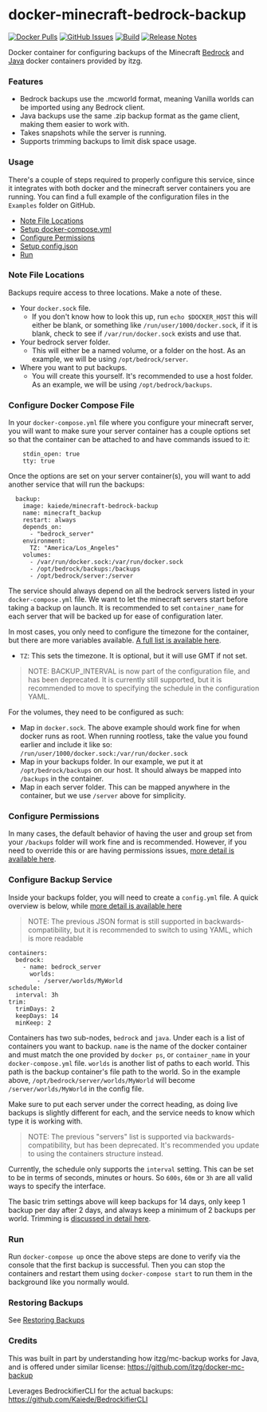 # docker-minecraft-bedrock-backup

[![Docker Pulls](https://img.shields.io/docker/pulls/kaiede/minecraft-bedrock-backup.svg)](https://hub.docker.com/r/kaiede/minecraft-bedrock-backup)
[![GitHub Issues](https://img.shields.io/github/issues-raw/kaiede/docker-minecraft-bedrock-backup.svg)](https://github.com/kaiede/docker-minecraft-bedrock-backup/issues)
[![Build](https://github.com/kaiede/docker-minecraft-bedrock-backup/workflows/Docker%20Image%20CI/badge.svg)](https://github.com/kaiede/docker-minecraft-bedrock-backup/actions?query=workflow%3A%22Docker+Image+CI%22)
[![Release Notes](https://img.shields.io/badge/Release-1.0.2-brightgreen.svg?style=flat)](https://github.com/Kaiede/docker-minecraft-bedrock-backup/releases)

Docker container for configuring backups of the Minecraft [Bedrock](https://hub.docker.com/r/itzg/minecraft-bedrock-server) and [Java](https://hub.docker.com/r/itzg/minecraft-server) docker containers provided by itzg.

### Features

- Bedrock backups use the .mcworld format, meaning Vanilla worlds can be imported using any Bedrock client.
- Java backups use the same .zip backup format as the game client, making them easier to work with.
- Takes snapshots while the server is running.
- Supports trimming backups to limit disk space usage.

### Usage

There's a couple of steps required to properly configure this service, since it integrates with both docker and the minecraft server containers you are running. You can find a full example of the configuration files in the `Examples` folder on GitHub. 

* [Note File Locations](#note-file-locations)
* [Setup docker-compose.yml](#configure-docker-compose-file)
* [Configure Permissions](#configure-permissions)
* [Setup config.json](#configure-backup-service)
* [Run](#run)

### Note File Locations

Backups require access to three locations. Make a note of these. 

* Your `docker.sock` file. 
  * If you don't know how to look this up, run `echo $DOCKER_HOST` this will either be blank, or something like `/run/user/1000/docker.sock`, if it is blank, check to see if `/var/run/docker.sock` exists and use that.
* Your bedrock server folder. 
  * This will either be a named volume, or a folder on the host. As an example, we will be using `/opt/bedrock/server`.
* Where you want to put backups.
  * You will create this yourself. It's recommended to use a host folder. As an example, we will be using `/opt/bedrock/backups`.

### Configure Docker Compose File

In your `docker-compose.yml` file where you configure your minecraft server, you will want to make sure your server container has a couple options set so that the container can be attached to and have commands issued to it:

```
    stdin_open: true
    tty: true
```

Once the options are set on your server container(s), you will want to add another service that will run the backups:

```
  backup:
    image: kaiede/minecraft-bedrock-backup
    name: minecraft_backup
    restart: always
    depends_on:
      - "bedrock_server"
    environment:
      TZ: "America/Los_Angeles"
    volumes:
      - /var/run/docker.sock:/var/run/docker.sock
      - /opt/bedrock/backups:/backups
      - /opt/bedrock/server:/server
```

The service should always depend on all the bedrock servers listed in your `docker-compose.yml` file. We want to let the minecraft servers start before taking a backup on launch. It is recommended to set `container_name` for each server that will be backed up for ease of configuration later.

In most cases, you only need to configure the timezone for the container, but there are more variables available. [A full list is available here](doc/VARIABLES.md).
* `TZ`: This sets the timezone. It is optional, but it will use GMT if not set.

> NOTE: BACKUP_INTERVAL is now part of the configuration file, and has been deprecated. It is currently still supported, but it is recommended to move to specifying the schedule in the configuration YAML.

For the volumes, they need to be configured as such:
* Map in `docker.sock`. The above example should work fine for when docker runs as root. When running rootless, take the value you found earlier and include it like so: `/run/user/1000/docker.sock:/var/run/docker.sock`
* Map in your backups folder. In our example, we put it at `/opt/bedrock/backups` on our host. It should always be mapped into `/backups` in the container.
* Map in each server folder. This can be mapped anywhere in the container, but we use `/server` above for simplicity.

### Configure Permissions

In many cases, the default behavior of having the user and group set from your `/backups` folder will work fine and is recommended. However, if you need to override this or are having permissions issues, [more detail is available here](doc/PERMISSIONS.md).

### Configure Backup Service

Inside your backups folder, you will need to create a `config.yml` file. A quick overview is below, while [more detail is available here](doc/TOOL_CONFIG.md)

> NOTE: The previous JSON format is still supported in backwards-compatibility, but it is recommended to switch to using YAML, which is more readable

```
containers:
  bedrock:
    - name: bedrock_server
      worlds:
        - /server/worlds/MyWorld
schedule:
  interval: 3h
trim:
  trimDays: 2
  keepDays: 14
  minKeep: 2
```

Containers has two sub-nodes, `bedrock` and `java`. Under each is a list of containers you want to backup. `name` is the name of the docker container and must match the one provided by `docker ps`, or `container_name` in your `docker-compose.yml` file. `worlds` is another list of paths to each world. This path is the backup container's file path to the world. So in the example above, `/opt/bedrock/server/worlds/MyWorld` will become `/server/worlds/MyWorld` in the config file.

Make sure to put each server under the correct heading, as doing live backups is slightly different for each, and the service needs to know which type it is working with. 

> NOTE: The previous "servers" list is supported via backwards-compatibility, but has been deprecated. It's recommended you update to using the containers structure instead.

Currently, the schedule only supports the `interval` setting. This can be set to be in terms of seconds, minutes or hours. So `600s`, `60m` or `3h` are all valid ways to specify the interface. 

The basic trim settings above will keep backups for 14 days, only keep 1 backup per day after 2 days, and always keep a minimum of 2 backups per world. Trimming is [discussed in detail here](doc/TOOL_CONFIG.md). 

### Run

Run `docker-compose up` once the above steps are done to verify via the console that the first backup is successful. Then you can stop the containers and restart them using `docker-compose start` to run them in the background like you normally would. 

### Restoring Backups

See [Restoring Backups](doc/RESTORING.md)

### Credits

This was built in part by understanding how itzg/mc-backup works for Java, and is offered under similar license: https://github.com/itzg/docker-mc-backup 

Leverages BedrockifierCLI for the actual backups: https://github.com/Kaiede/BedrockifierCLI
